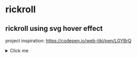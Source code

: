 # rickroll

## rickroll using svg hover effect


project inspiration: https://codepen.io/web-tiki/pen/LGYBrQ



<details><summary>Click me</summary>


<img src="https://media.tenor.com/CWgfFh7ozHkAAAAC/rick-astly-rick-rolled.gif" width="304.7" height="170"/><img src="https://media.tenor.com/x8v1oNUOmg4AAAAM/rickroll-roll.gif" width="170" height="170"/><img src="https://media.tenor.com/CWgfFh7ozHkAAAAC/rick-astly-rick-rolled.gif" width="304.7" height="170"/>

<img src="https://media.tenor.com/CWgfFh7ozHkAAAAC/rick-astly-rick-rolled.gif" width="304.7" height="170"/><img src="https://media.tenor.com/x8v1oNUOmg4AAAAM/rickroll-roll.gif" width="170" height="170"/><img src="https://media.tenor.com/CWgfFh7ozHkAAAAC/rick-astly-rick-rolled.gif" width="304.7" height="170"/>

<img src="https://media.tenor.com/CWgfFh7ozHkAAAAC/rick-astly-rick-rolled.gif" width="304.7" height="170"/><img src="https://media.tenor.com/x8v1oNUOmg4AAAAM/rickroll-roll.gif" width="170" height="170"/><img src="https://media.tenor.com/CWgfFh7ozHkAAAAC/rick-astly-rick-rolled.gif" width="304.7" height="170"/>

</details>










